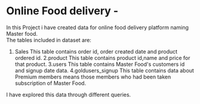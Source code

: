 # Online Food delivery -
In this Project i have created data for online food delivery platform naming Master food.  
The tables included  in dataset are:
1. Sales
   This table contains order id, order created date and product ordered id.
2.product 
   This table contains product id,name and price for that product.
3.users 
   This table contains Master Food's customers id and signup date data.
4.goldusers_signup
   This table contains data about Premium members means those members who had been taken subscription of Master Food.
   
 I have explored this data through different queries. 
